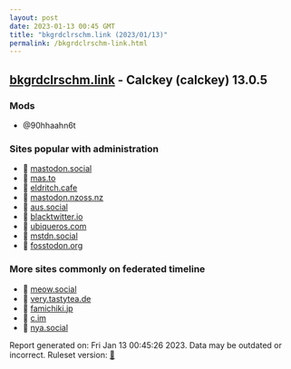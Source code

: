 ```yaml
---
layout: post
date: 2023-01-13 00:45 GMT
title: "bkgrdclrschm.link (2023/01/13)"
permalink: /bkgrdclrschm-link.html
---
```


## [bkgrdclrschm.link](https://bkgrdclrschm.link) - Calckey (calckey) 13.0.5

### Mods
 * @90hhaahn6t

### Sites popular with administration

* 🐘 [mastodon.social](/mastodon-social.html)
* 🐘 [mas.to](/mas-to.html)
* 🐘 [eldritch.cafe](/eldritch-cafe.html)
* 🐘 [mastodon.nzoss.nz](/mastodon-nzoss-nz.html)
* 🐘 [aus.social](/aus-social.html)
* 🐘 [blacktwitter.io](/blacktwitter-io.html)
* 🐘 [ubiqueros.com](/ubiqueros-com.html)
* 🐘 [mstdn.social](/mstdn-social.html)
* 🐘 [fosstodon.org](/fosstodon-org.html)

### More sites commonly on federated timeline

* 🐘 [meow.social](/meow-social.html)
* 🐘 [very.tastytea.de](/very-tastytea-de.html)
* 🐘 [famichiki.jp](/famichiki-jp.html)
* 🐘 [c.im](/c-im.html)
* 🐘 [nya.social](/nya-social.html)

Report generated on: Fri Jan 13 00:45:26 2023. Data may be outdated or incorrect.
Ruleset version: [🧁](/version-cupcake)
